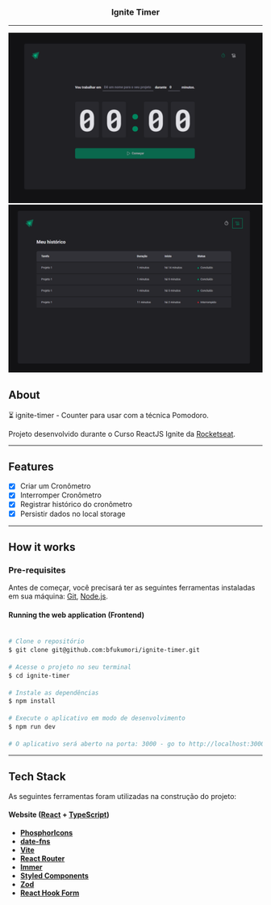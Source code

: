 <h3 align="center">
  Ignite Timer
</h3>

---

<div align="center"> 
	<img alt="ignite-timer" title="#ignite-timer" src="./src/assets/ignite_timer.png" />
</div>

<div align="center"> 
	<img alt="ignite-timer" title="#ignite-timer" src="./src/assets/ignite_timer_history.png" />
</div>

## About

⏳ ignite-timer - Counter para usar com a técnica Pomodoro.

Projeto desenvolvido durante o Curso ReactJS Ignite da [Rocketseat](https://www.rocketseat.com.br/ignite).

---

## Features

- [x] Criar um Cronômetro
- [x] Interromper Cronômetro
- [x] Registrar histórico do cronômetro
- [x] Persistir dados no local storage

---

## How it works

### Pre-requisites

Antes de começar, você precisará ter as seguintes ferramentas instaladas em sua máquina:
[Git](https://git-scm.com), [Node.js](https://nodejs.org/en/).

#### Running the web application (Frontend)

```bash

# Clone o repositório
$ git clone git@github.com:bfukumori/ignite-timer.git

# Acesse o projeto no seu terminal
$ cd ignite-timer

# Instale as dependências
$ npm install

# Execute o aplicativo em modo de desenvolvimento
$ npm run dev

# O aplicativo será aberto na porta: 3000 - go to http://localhost:3000/

```

---

## Tech Stack

As seguintes ferramentas foram utilizadas na construção do projeto:

#### **Website**  ([React](https://reactjs.org/)  +  [TypeScript](https://www.typescriptlang.org/))

- **[PhosphorIcons](https://phosphoricons.com/)**
- **[date-fns](https://date-fns.org/)**
- **[Vite](https://vitejs.dev/)**
- **[React Router](https://v5.reactrouter.com/web/guides/quick-start)**
- **[Immer](https://immerjs.github.io/immer/)**
- **[Styled Components](https://styled-components.com/)**
- **[Zod](https://zod.dev/)**
- **[React Hook Form](https://react-hook-form.com/)**
